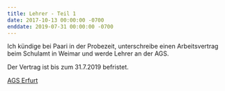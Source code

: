 ```yaml
---
title: Lehrer - Teil 1
date: 2017-10-13 00:00:00 -0700
enddate: 2019-07-31 00:00:00 -0700
---
```


Ich kündige bei Paari in der Probezeit, unterschreibe einen Arbeitsvertrag beim Schulamt in Weimar und werde Lehrer an der AGS.

Der Vertrag ist bis zum 31.7.2019 befristet.

[AGS Erfurt](https://www.ags-erfurt.de)
